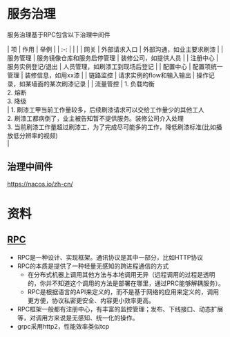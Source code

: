 # 服务治理
服务治理基于RPC包含以下治理中间件

| 项 | 作用 | 举例 |
| :-: |  |  |
| 网关 | 外部请求入口 | 外部沟通，如业主要求刷漆 |
| 服务管理 | 服务镜像仓库和服务启停管理 | 装修公司，如提供人员 |
| 注册中心 | 服务实例登记/退出 | 人员管理，如刷漆工到现场后登记 |
| 配置中心 | 配置项统一管理 | 装修信息，如用xx漆 |
| 链路监控 | 请求实例的flow和输入输出 | 操作记录，如某墙面的某次刷漆记录 |
| 流量管控 | 1. 负载均衡<br> 2. 熔断<br> 3. 降级<br> | 1. 刷漆工甲当前工作量较多，后续刷漆请求可以交给工作量少的其他工人<br> 2. 刷漆工都病倒了，业主被告知暂不提供服务。装修公司介入处理<br> 3. 当前刷漆工作量超过刷漆工，为了完成尽可能多的工作，降低刷漆标准(比如播放低分辨率的视频)<br> |

## 治理中间件
https://nacos.io/zh-cn/

# 资料
## [RPC](https://www.jianshu.com/p/959030de7f1c)
* RPC是一种设计、实现框架。通讯协议是其中一部分，比如HTTP协议
* RPC的本质是提供了一种轻量无感知的跨进程通信的方式
  * 在分布式机器上调用其他方法与本地调用无异（远程调用的过程是透明的，你并不知道这个调用的方法是部署在哪里，通过PRC能够解耦服务）。
  * RPC是根据语言的API来定义的，而不是基于网络的应用来定义的，调用更方便，协议私密更安全、内容更小效率更高。
* RPC框架一般都有注册中心，有丰富的监控管理；发布、下线接口、动态扩展等，对调用方来说是无感知、统一化的操作。
* grpc采用http2，性能效率类似tcp
